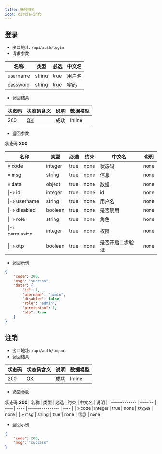 ```yaml
---
title: 账号相关
icon: circle-info
---
```


## 登录<Badge text="GET" type="info" vertical="top" />
- 接口地址: `/api/auth/login`
- 请求参数

| 名称     | 类型    | 必选 | 中文名 |
| -------- | ------ | ---- | ------ |
| username | string | true | 用户名 |
| password | string | true | 密码   |

- 返回结果

| 状态码 | 状态码含义                                               | 说明 | 数据模型  |
| ------ | ------------------------------------------------------- | ---- | -------- |
| 200    | [OK](https://tools.ietf.org/html/rfc7231#section-6.3.1) | 成功 | Inline   |

- 返回参数

状态码 **200**

| 名称            | 类型     | 必选 | 约束 | 中文名           | 说明 |
| --------------- | ------- | ---- | ---- | ---------------- | ---- |
| » code          | integer | true | none | 状态码           | none |
| » msg           | string  | true | none | 信息             | none |
| » data          | object  | true | none | 数据             | none |
| \|-» id         | integer | true | none | id               | none |
| \|-» username   | string  | true | none | 用户名           | none |
| \|-» disabled   | boolean | true | none | 是否禁用         | none |
| \|-» role       | string  | true | none | 角色             | none |
| \|-» permission | integer | true | none | 权限             | none |
| \|-» otp        | boolean | true | none | 是否开启二步验证  | none |

- 返回示例
```json
{
    "code": 200,
    "msg": "success",
    "data": {
        "id": 1,
        "username": "admin",
        "disabled": false,
        "role": "admin",
        "permission": 0,
        "otp": true
    }
}
```

## 注销<Badge text="GET" type="info" vertical="top" />
- 接口地址: `/api/auth/logout`
- 返回结果

| 状态码 | 状态码含义                                               | 说明 | 数据模型  |
| ------ | ------------------------------------------------------- | ---- | -------- |
| 200    | [OK](https://tools.ietf.org/html/rfc7231#section-6.3.1) | 成功 | Inline   |

- 返回参数

状态码 **200**
| 名称          | 类型    | 必选 | 约束 | 中文名            | 说明 |
| ------------- | ------- | ---- | ---- | ---------------- | ---- |
| » code        | integer | true | none | 状态码           | none |
| » msg         | string  | true | none | 信息             | none |

- 返回示例
```json
{
    "code": 200,
    "msg": "success"
}
```